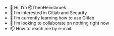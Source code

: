 - 👋 Hi, I’m @TheoHeinsbroek
- 👀 I’m interested in Gitlab and Security
- 🌱 I’m currently learning how to use Gitlab
- 💞️ I’m looking to collaborate on nothing right now
- 📫 How to reach me by e-mail.

<!---
TheoHeinsbroek/TheoHeinsbroek is a ✨ special ✨ repository because its `README.md` (this file) appears on your GitHub profile.
You can click the Preview link to take a look at your changes.
--->
